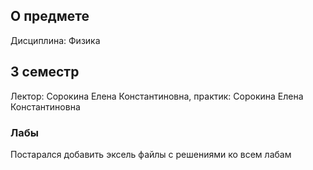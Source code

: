 ## О предмете

Дисциплина: Физика

## 3 семестр
Лектор: Сорокина Елена Константиновна, практик: Сорокина Елена Константиновна

### Лабы
Постарался добавить эксель файлы с решениями ко всем лабам
